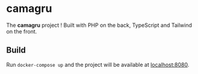 # camagru

The **camagru** project ! Built with PHP on the back, TypeScript and Tailwind on the front.

## Build

Run ``docker-compose up`` and the project will be available at [localhost:8080]().
